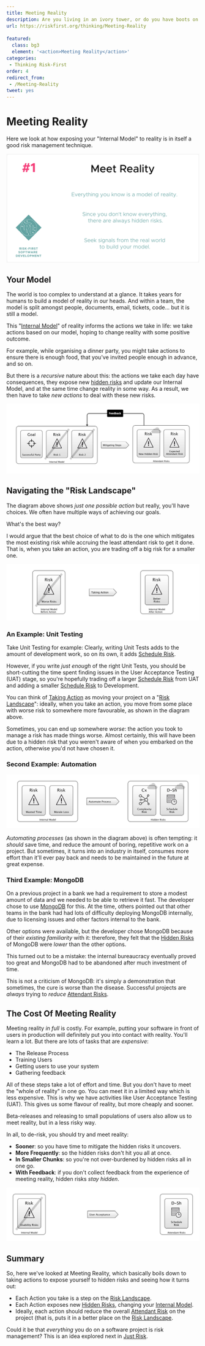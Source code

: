 ```yaml
---
title: Meeting Reality
description: Are you living in an ivory tower, or do you have boots on the ground?
url: https://riskfirst.org/thinking/Meeting-Reality

featured: 
  class: bg3
  element: '<action>Meeting Reality</action>'
categories:
 - Thinking Risk-First
order: 4
redirect_from: 
 - /Meeting-Reality
tweet: yes
---
```


# Meeting Reality

Here we look at how exposing your "Internal Model" to reality is in itself a good risk management technique.

![Meeting Reality](../images/generated/principles/meet-reality.png)

## Your Model

The world is too complex to understand at a glance.  It takes years for humans to build a model of reality in our heads.  And within a team, the model is split amongst people, documents, email, tickets, code... but it is still a model.  

This "[Internal Model](../thinking/Glossary.md#Internal-Model)" of reality informs the actions we take in life: we take actions based on our model, hoping to change reality with some positive outcome.

For example, while organising a dinner party, you might take actions to ensure there is enough food, that you've invited people enough in advance, and so on.

But there is a _recursive_ nature about this:   the actions we take each day have consequences, they expose new [hidden risks](../thinking/Glossary.md#hidden-risk) and update our Internal Model, and at the same time change reality in some way.  As a result, we then have to take _new actions_ to deal with these new risks.  

![Taking actions changes reality, but changes your model of the risks too](../images/generated/introduction/model_vs_reality_2.png)

## Navigating the "Risk Landscape"

The diagram above shows _just one possible action_ but really, you'll have choices.  We often have multiple ways of achieving our goals.  

What's the best way?  

I would argue that the best choice of what to do is the one which mitigates the most existing risk while accruing the least attendant risk to get it done.  That is, when you take an action, you are trading off a big risk for a smaller one.  

![Navigating The Risk Landscape](../images/generated/introduction/risk_landscape_1.png)

### An Example: Unit Testing

Take Unit Testing for example:  Clearly, writing Unit Tests adds to the amount of development work, so on its own, it adds [Schedule Risk](../risks/Scarcity-Risk.md#schedule-risk).   

However, if you write _just enough_ of the right Unit Tests, you should be short-cutting the time spent finding issues in the User Acceptance Testing (UAT) stage, so you're hopefully trading off a larger [Schedule Risk](../risks/Scarcity-Risk.md#schedule-risk) from UAT and adding a smaller [Schedule Risk](../risks/Scarcity-Risk.md#schedule-risk) to Development.  

You can think of [Taking Action](../thinking/Glossary.md#taking-action) as moving your project on a "[Risk Landscape](../risks/Risk-Landscape.md)":  ideally, when you take an action, you move from some place with worse risk to somewhere more favourable, as shown in the diagram above.

Sometimes, you can end up somewhere _worse_:  the action you took to manage a risk has made things worse.  Almost certainly, this will have been due to a hidden risk that you weren't aware of when you embarked on the action, otherwise you'd not have chosen it.  

### Second Example: Automation

![Hidden Risks of Automation](../images/generated/introduction/risk_landscape_2_automating.png)

_Automating processes_ (as shown in the diagram above) is often tempting: it _should_ save time, and reduce the amount of boring, repetitive work on a project.  But sometimes, it turns into an industry in itself, consumes more effort than it'll ever pay back and needs to be maintained in the future at great expense. 

### Third Example: MongoDB

On a previous project in a bank we had a requirement to store a modest amount of data and we needed to be able to retrieve it fast.  The developer chose to use [MongoDB](https://www.mongodb.com) for this.  At the time, others pointed out that other teams in the bank had had lots of difficulty deploying MongoDB internally, due to licensing issues and other factors internal to the bank.

Other options were available, but the developer chose MongoDB because of their _existing familiarity_ with it:   therefore, they felt that the [Hidden Risks](../thinking/Glossary.md#hidden-risk) of MongoDB were _lower_ than the other options.

This turned out to be a mistake:  the internal bureaucracy eventually proved too great and MongoDB had to be abandoned after much investment of time.

This is not a criticism of MongoDB: it's simply a demonstration that sometimes, the cure is worse than the disease.  Successful projects are _always_ trying to _reduce_ [Attendant Risks](../thinking/Glossary.md#attendant-risk).  

## The Cost Of Meeting Reality

Meeting reality _in full_ is costly.  For example, putting your software in front of users in production will definitely put you into contact with reality.  You'll learn a lot.  But there are lots of tasks that are _expensive_:

- The Release Process
- Training Users
- Getting users to use your system
- Gathering feedback

All of these steps take a lot of effort and time.   But you don't have to meet the "whole of reality" in one go.  You can meet it in a limited way which is less expensive.  This is why we have activities like User Acceptance Testing (UAT).  This gives us some flavour of reality, but more cheaply and sooner.  

Beta-releases and releasing to small populations of users also allow us to meet reality, but in a less risky way.

In all, to de-risk, you should try and meet reality:

- **Sooner**: so you have time to mitigate the hidden risks it uncovers.
- **More Frequently**: so the hidden risks don't hit you all at once.
- **In Smaller Chunks**: so you're not over-burdened by hidden risks all in one go.
- **With Feedback**: if you don't collect feedback from the experience of meeting reality, hidden risks _stay hidden_.

![Testing flushes out Hidden Risk, but increases Schedule Risk](../images/generated/introduction/meeting_reality_testing.png)

## Summary

So, here we've looked at Meeting Reality, which basically boils down to taking actions to expose yourself to hidden risks and seeing how it turns out:

- Each Action you take is a step on the [Risk Landscape](../thinking/Glossary.md#risk-landscape).
- Each Action exposes new [Hidden Risks](../thinking/Glossary.md#hidden-risk), changing your [Internal Model](../thinking/Glossary.md#Internal-Model).
- Ideally, each action should reduce the overall [Attendant Risk](../thinking/Glossary.md#attendant-risk) on the project (that is, puts it in a better place on the [Risk Landscape](../thinking/Glossary.md#risk-landscape).

Could it be that _everything_ you do on a software project is risk management? This is an idea explored next in [Just Risk](Just-Risk.md).



 
